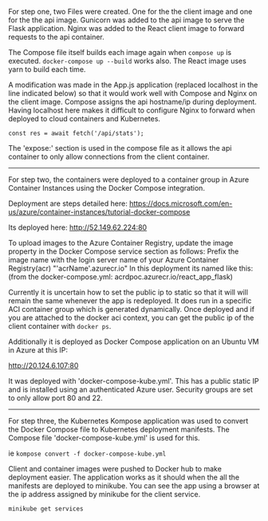For step one, two Files were created. One for the the client image and one for the the api image. Gunicorn was added to the api image to serve the Flask application.
Nginx was added to the React client image to forward requests to the api container.

The Compose file itself builds each image again when `compose up` is executed. `docker-compose up --build` works also. The React image uses yarn to build each time.

A modification was made in the App.js application (replaced localhost in the line indicated below) so that it would work well with Compose and Nginx on the client image.
Compose assigns the api hostname/ip during deployment. Having localhost here makes it difficult to configure Nginx to forward when deployed to cloud containers and Kubernetes.

	const res = await fetch('/api/stats');

The 'expose:' section is used in the compose file as it allows the api container to only allow connections from the client container.

------------------------------------------------------------------------------------------------------------------------------------------------

For step two, the containers were deployed to a container group in Azure Container Instances using the Docker Compose integration. 

Deployment are steps detailed here:
https://docs.microsoft.com/en-us/azure/container-instances/tutorial-docker-compose

Its deployed here: http://52.149.62.224:80

To upload images to the Azure Container Registry, update the image property in the Docker Compose service section as follows: Prefix the image name with the login server name of your Azure Container Registry(acr) "'acrName'.azurecr.io"
In this deployment its named like this: (from the docker-compose.yml: acrdpoc.azurecr.io/react_app_flask)

Currently it is uncertain how to set the public ip to static so that it will will remain the same whenever the app is redeployed.
It does run in a specific ACI container group which is generated dynamically. Once deployed and if you are attached to the docker aci context, you can get the 
public ip of the client container with `docker ps`. 


Additionally it is deployed as Docker Compose application on an Ubuntu VM in Azure at this IP:

http://20.124.6.107:80

It was deployed with 'docker-compose-kube.yml'.
This has a public static IP and is installed using an authenticated Azure user. Security groups are set to only allow port 80 and 22.


------------------------------------------------------------------------------------------------------------------------------------------------

For step three, the Kubernetes Kompose application was used to convert the Docker Compose file to Kubernetes deployment manifests.
The Compose file 'docker-compose-kube.yml' is used for this.

ie `kompose convert -f docker-compose-kube.yml` 

Client and container images were pushed to Docker hub to make deployment easier.
The application works as it should when the all the manifests are deployed to minikube.
You can see the app using a browser at the ip address assigned by minikube for the client service.

`minikube get services`


